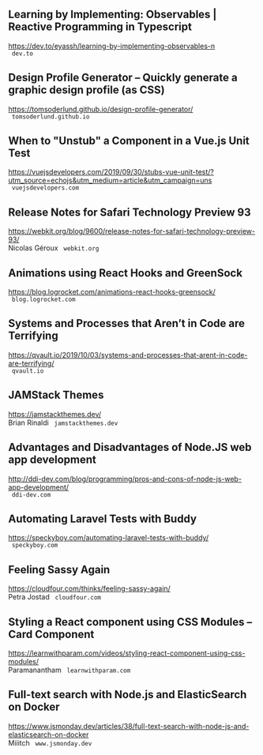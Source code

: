## Learning by Implementing: Observables | Reactive Programming in Typescript  
https://dev.to/eyassh/learning-by-implementing-observables-n  
 ` dev.to`
  

## Design Profile Generator – Quickly generate a graphic design profile (as CSS)  
https://tomsoderlund.github.io/design-profile-generator/  
 ` tomsoderlund.github.io`
  

## When to "Unstub" a Component in a Vue.js Unit Test  
https://vuejsdevelopers.com/2019/09/30/stubs-vue-unit-test/?utm_source=echojs&utm_medium=article&utm_campaign=uns  
 ` vuejsdevelopers.com`
  

## Release Notes for Safari Technology Preview 93  
https://webkit.org/blog/9600/release-notes-for-safari-technology-preview-93/  
Nicolas Géroux ` webkit.org`
  

## Animations using React Hooks and GreenSock  
https://blog.logrocket.com/animations-react-hooks-greensock/  
 ` blog.logrocket.com`
  

## Systems and Processes that Aren’t in Code are Terrifying  
https://qvault.io/2019/10/03/systems-and-processes-that-arent-in-code-are-terrifying/  
 ` qvault.io`
  

## JAMStack Themes  
https://jamstackthemes.dev/  
Brian Rinaldi ` jamstackthemes.dev`
  

## Advantages and Disadvantages of Node.JS web app development  
http://ddi-dev.com/blog/programming/pros-and-cons-of-node-js-web-app-development/  
 ` ddi-dev.com`
  

## Automating Laravel Tests with Buddy  
https://speckyboy.com/automating-laravel-tests-with-buddy/  
 ` speckyboy.com`
  

## Feeling Sassy Again  
https://cloudfour.com/thinks/feeling-sassy-again/  
Petra Jostad ` cloudfour.com`
  

## Styling a React component using CSS Modules – Card Component  
https://learnwithparam.com/videos/styling-react-component-using-css-modules/  
Paramanantham ` learnwithparam.com`
  

## Full-text search with Node.js and ElasticSearch on Docker  
https://www.jsmonday.dev/articles/38/full-text-search-with-node-js-and-elasticsearch-on-docker  
Miiitch ` www.jsmonday.dev`
  

